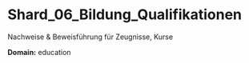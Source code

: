 # Shard_06_Bildung_Qualifikationen

Nachweise & Beweisführung für Zeugnisse, Kurse

**Domain:** education
